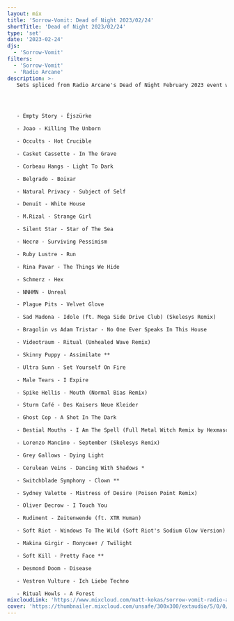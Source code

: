 ```yaml
---
layout: mix
title: 'Sorrow-Vomit: Dead of Night 2023/02/24'
shortTitle: 'Dead of Night 2023/02/24'
type: 'set'
date: '2023-02-24'
djs:
  - 'Sorrow-Vomit'
filters:
  - 'Sorrow-Vomit'
  - 'Radio Arcane'
description: >-
   Sets spliced from Radio Arcane's Dead of Night February 2023 event which also included a live performance from Carrellee and DJ Count Grozny. Recorded live at Art Sanctuary, Louisville, Kentucky on February 24, 2023.
   



   - Empty Story - Éjszürke

   - Joao - Killing The Unborn

   - Occults - Hot Crucible

   - Casket Cassette - In The Grave

   - Corbeau Hangs - Light To Dark

   - Belgrado - Boixar

   - Natural Privacy - Subject of Self

   - Denuit - White House

   - M.Rizal - Strange Girl

   - Silent Star - Star of The Sea

   - Necrø - Surviving Pessimism

   - Ruby Lustre - Run

   - Rina Pavar - The Things We Hide

   - Schmerz - Hex

   - NNHMN - Unreal

   - Plague Pits - Velvet Glove

   - Sad Madona - Idole (ft. Mega Side Drive Club) (Skelesys Remix)

   - Bragolin vs Adam Tristar - No One Ever Speaks In This House

   - Videotraum - Ritual (Unhealed Wave Remix)

   - Skinny Puppy - Assimilate **

   - Ultra Sunn - Set Yourself On Fire

   - Male Tears - I Expire

   - Spike Hellis - Mouth (Normal Bias Remix)

   - Sturm Café - Des Kaisers Neue Kleider

   - Ghost Cop - A Shot In The Dark

   - Bestial Mouths - I Am The Spell (Full Metal Witch Remix by Hexmaschine)

   - Lorenzo Mancino - September (Skelesys Remix)

   - Grey Gallows - Dying Light

   - Cerulean Veins - Dancing With Shadows *

   - Switchblade Symphony - Clown **

   - Sydney Valette - Mistress of Desire (Poison Point Remix)

   - Oliver Decrow - I Touch You

   - Rudiment - Zeitenwende (ft. XTR Human)

   - Soft Riot - Windows To The Wild (Soft Riot's Sodium Glow Version)

   - Makina Girgir - Полусвет / Twilight

   - Soft Kill - Pretty Face **

   - Desmond Doom - Disease

   - Vestron Vulture - Ich Liebe Techno

   - Ritual Howls - A Forest
mixcloudLink: 'https://www.mixcloud.com/matt-kokas/sorrow-vomit-radio-arcane-dead-of-night-20230224'
cover: 'https://thumbnailer.mixcloud.com/unsafe/300x300/extaudio/5/0/0/b/7fc3-c057-4994-95cf-67af7f5c4481'
---
```

